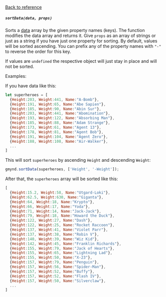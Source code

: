 [Back to reference](../README.md)

##### `sortData(data, props)`

Sorts a [data](./data.md) array by the given property names (keys). The function modifies the data array and returns it. 
Give `props` as an array of strings or just as a string if you have just one property for sorting. By default, values will be sorted ascending. You can prefix any of the property names with `"-"` to reverse the order for this key.

If values are `undefined` the respective object will just stay in place and will not be sorted.

Examples:

If you have data like this:
```javascript
let superheroes = [ 
  {Height:203, Weight:441, Name:"A-Bomb"},
  {Height:191, Weight:65, Name:"Abe Sapien"},
  {Height:185, Weight:90, Name:"Abin Sur"},
  {Height:203, Weight:441, Name:"Abomination"},
  {Height:193, Weight:122, Name:"Absorbing Man"},
  {Height:185, Weight:88, Name:"Adam Strange"},
  {Height:173, Weight:61, Name:"Agent 13"},
  {Height:178, Weight:81, Name:"Agent Bob"},
  {Height:191, Weight:104, Name:"Agent Zero"},
  {Height:188, Weight:108, Name:"Air-Walker"},
  ...
]
```

This will sort `superheroes` by ascending `Height` and descending `Weight`:
```javascript
gmynd.sortData(superheroes, ['Height', '-Weight']);
```

After that, the `superheroes` array will be sorted like this:
```javascript
[
  {Height:15.2, Weight:58, Name:"Utgard-Loki"},
  {Height:62.5, Weight:630, Name:"Giganta"},
  {Height:64, Weight:18, Name:"Krypto"},
  {Height:66, Weight:17, Name:"Yoda"},
  {Height:71, Weight:14, Name:"Jack-Jack"},
  {Height:79, Weight:18, Name:"Howard the Duck"},
  {Height:122, Weight:27, Name:"Dash"},
  {Height:122, Weight:25, Name:"Rocket Raccoon"},
  {Height:137, Weight:41, Name:"Violet Parr"},
  {Height:137, Weight:38, Name:"Robin V"},
  {Height:140, Weight:39, Name:"Wiz Kid"},
  {Height:142, Weight:45, Name:"Franklin Richards"},
  {Height:155, Weight:79, Name:"Jack of Hearts"},
  {Height:155, Weight:65, Name:"Lightning Lad"},
  {Height:155, Weight:50, Name:"X-23"},
  {Height:157, Weight:79, Name:"Penguin"},
  {Height:157, Weight:56, Name:"Spider-Man"},
  {Height:157, Weight:52, Name:"Buffy"},
  {Height:157, Weight:52, Name:"Flash IV"},
  {Height:157, Weight:50, Name:"Silverclaw"},
  ...
]
```
